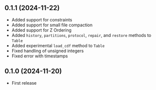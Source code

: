 ## 0.1.1 (2024-11-22)

- Added support for constraints
- Added support for small file compaction
- Added support for Z Ordering
- Added `history`, `partitions`, `protocol`, `repair`, and `restore` methods to `Table`
- Added experimental `load_cdf` method to `Table`
- Fixed handling of unsigned integers
- Fixed error with timestamps

## 0.1.0 (2024-11-20)

- First release
